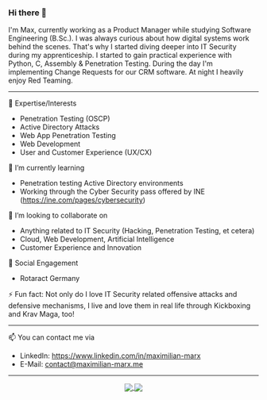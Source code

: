 ### Hi there 👋

I'm Max, currently working as a Product Manager while studying Software Engineering (B.Sc.). I was always curious about how digital systems work behind the scenes. That's why I started diving deeper into IT Security during my apprenticeship. I started to gain practical experience with Python, C, Assembly & Penetration Testing.
During the day I'm implementing Change Requests for our CRM software. At night I heavily enjoy Red Teaming.

---

🚀 Expertise/Interests
- Penetration Testing (OSCP)
- Active Directory Attacks
- Web App Penetration Testing
- Web Development
- User and Customer Experience (UX/CX)


🌱 I’m currently learning
- Penetration testing Active Directory environments
- Working through the Cyber Security pass offered by INE (https://ine.com/pages/cybersecurity)

👯 I’m looking to collaborate on
- Anything related to IT Security (Hacking, Penetration Testing, et cetera)
- Cloud, Web Development, Artificial Intelligence
- Customer Experience and Innovation

🤝 Social Engagement
- Rotaract Germany

⚡ Fun fact: Not only do I love IT Security related offensive attacks and defensive mechanisms, I live and love them in real life through Kickboxing and Krav Maga, too!

---

📫 You can contact me via
- LinkedIn: https://www.linkedin.com/in/maximilian-marx
- E-Mail: contact@maximilian-marx.me

---

<p align="center">

<a href="https://github.com/maximilianmarx/maximilianmarx">
  <img align="center" src="https://github-readme-stats.vercel.app/api?username=maximilianmarx&include_all_commits=true&custom_title=Max+GitHub+Stats&hide=contribs&show_icons=true&line_height=32&count_private=true&theme=calm" />
</a>

<a href="https://github.com/maximilianmarx/maximilianmarx">
  <img align="center" src="https://github-readme-stats.vercel.app/api/top-langs/?username=maximilianmarx&hide_title=false&exclude_repo=maximilianmarx.github.io&langs_count=3&layout=default&hide_border=false&theme=calm" />
</a>

</p>
